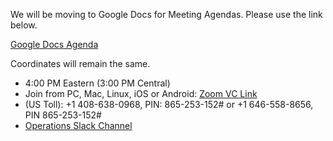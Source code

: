 We will be moving to Google Docs for Meeting Agendas. Please use the link below.

[Google Docs Agenda](6019WbdOowQvpUCr_Bu4PMZiX68MuWjNZ9cK08CjEcU)

Coordinates will remain the same.

   * 4:00 PM Eastern (3:00 PM Central)
   * Join from PC, Mac, Linux, iOS or Android: [Zoom VC Link](https://IU.zoom.us/j/865253152)
   * (US Toll): +1 408-638-0968, PIN: 865-253-152# or +1 646-558-8656, PIN 865-253-152#
   * [Operations Slack Channel](https://opensciencegrid.slack.com/messages/C5GAYBGA0/)

